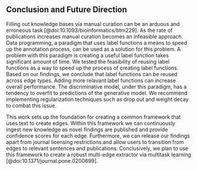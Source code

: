## Conclusion and Future Direction

Filling out knowledge bases via manual curation can be an arduous and erroneous task [@doi:10.1093/bioinformatics/btm229].
As the rate of publications increases manual curation becomes an infeasible approach.
Data programming, a paradigm that uses label functions a means to speed up the annotation process, can be used as a solution for this problem.
A problem with this paradigm is creating a useful label function takes significant amount of time.
We tested the feasibility of reusing label functions as a way to speed up the process of creating label functions.
Based on our findings, we conclude that label functions can be reused across edge types.
Adding more relavant label functions can increase overall performance.
The discriminative model, under this paradigm, has a tendency to overfit to predictions of the generative model.
We recommend implementing regularization techniques such as drop out and weight decay to combat this issue.

This work sets up the foundation for creating a common framework that uses text to create edges.
Within this framework we can continuously ingest new knowledge as novel findings are published and provide confidence scores for each edge.
Furthermore, we can release our findings apart from journal licensing restrictions and allow users to transition from edges to relevant sentences and publications.
Conclusively, we plan to use this framework to create a robust multi-edge extractor via multitask learning [@doi:10.1371/journal.pone.0200699].

